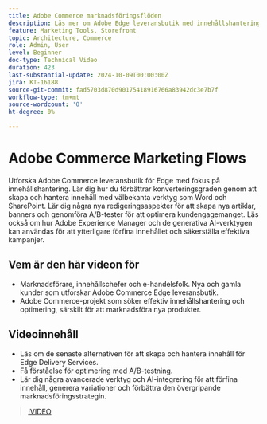 ```yaml
---
title: Adobe Commerce marknadsföringsflöden
description: Läs mer om Adobe Edge leveransbutik med innehållshantering som hjälp i marknadsföringsflödet.
feature: Marketing Tools, Storefront
topic: Architecture, Commerce
role: Admin, User
level: Beginner
doc-type: Technical Video
duration: 423
last-substantial-update: 2024-10-09T00:00:00Z
jira: KT-16188
source-git-commit: fad5703d870d90175418916766a83942dc3e7b7f
workflow-type: tm+mt
source-wordcount: '0'
ht-degree: 0%

---
```



# Adobe Commerce Marketing Flows

Utforska Adobe Commerce leveransbutik för Edge med fokus på innehållshantering. Lär dig hur du förbättrar konverteringsgraden genom att skapa och hantera innehåll med välbekanta verktyg som Word och SharePoint. Lär dig några nya redigeringsaspekter för att skapa nya artiklar, banners och genomföra A/B-tester för att optimera kundengagemanget. Läs också om hur Adobe Experience Manager och de generativa AI-verktygen kan användas för att ytterligare förfina innehållet och säkerställa effektiva kampanjer.

## Vem är den här videon för

- Marknadsförare, innehållschefer och e-handelsfolk.
Nya och gamla kunder som utforskar Adobe Commerce Edge leveransbutik.
- Adobe Commerce-projekt som söker effektiv innehållshantering och optimering, särskilt för att marknadsföra nya produkter.

## Videoinnehåll

- Läs om de senaste alternativen för att skapa och hantera innehåll för Edge Delivery Services.
- Få förståelse för optimering med A/B-testning.
- Lär dig några avancerade verktyg och AI-integrering för att förfina innehåll, generera variationer och förbättra den övergripande marknadsföringsstrategin.

>[!VIDEO](https://video.tv.adobe.com/v/3433527?learn=on)
